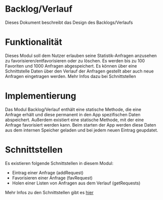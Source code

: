 # Backlog/Verlauf
Dieses Dokument beschreibt das Design des Backlogs/Verlaufs
# Funktionalität
Dieses Modul soll dem Nutzer erlauben seine Statistik-Anfragen anzusehen zu favorisieren/entfavorisieren oder zu löschen.
Es werden bis zu 100 Favoriten und 1000 Anfragen abgespeichert.
Es können über eine Schnittstelle Daten über den Verlauf der Anfragen gestellt aber auch neue Anfragen eingetragen werden. Mehr Infos dazu bei Schnittstellen

# Implementierung
Das Modul Backlog/Verlauf enthält eine statische Methode, die eine Anfrage erhält und diese permanent in den App spezifischen Daten abspeichert.
Außerdem existiert eine statische Methode, mit der eine Anfrage favorisiert werden kann.
Beim starten der App werden diese Daten aus dem internen Speicher geladen und bei jedem neuen Eintrag geupdatet.

# Schnittstellen
Es existieren folgende Schnittstellen in diesem Modul:

- Eintrag einer Anfrage (addRequest)
- Favorisieren einer Anfrage (favRequest)
- Holen einer Listen von Anfragen aus dem Verlauf (getRequests)

Mehr Infos zu den Schnittstellen gibt es [hier](/Documentation/History)
